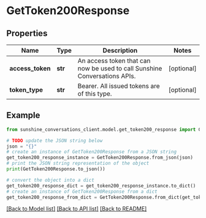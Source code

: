 # GetToken200Response


## Properties

Name | Type | Description | Notes
------------ | ------------- | ------------- | -------------
**access_token** | **str** | An access token that can now be used to call Sunshine Conversations APIs. | [optional] 
**token_type** | **str** | Bearer. All issued tokens are of this type. | [optional] 

## Example

```python
from sunshine_conversations_client.model.get_token200_response import GetToken200Response

# TODO update the JSON string below
json = "{}"
# create an instance of GetToken200Response from a JSON string
get_token200_response_instance = GetToken200Response.from_json(json)
# print the JSON string representation of the object
print(GetToken200Response.to_json())

# convert the object into a dict
get_token200_response_dict = get_token200_response_instance.to_dict()
# create an instance of GetToken200Response from a dict
get_token200_response_from_dict = GetToken200Response.from_dict(get_token200_response_dict)
```
[[Back to Model list]](../README.md#documentation-for-models) [[Back to API list]](../README.md#documentation-for-api-endpoints) [[Back to README]](../README.md)


